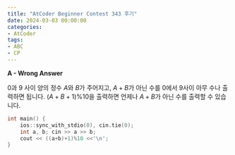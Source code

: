 ```yaml
---
title: "AtCoder Beginner Contest 343 후기"
date: 2024-03-03 00:00:00
categories:
- AtCoder
tags:
- ABC
- CP
---
```


**A - Wrong Answer**

$0$과 $9$ 사이 양의 정수 $A$와 $B$가 주어지고, $A+B$가 아닌 수를 $0$에서 $9$사이 아무 수나 출력하면 됩니다. $(A+B+1)\%10$을 출력하면 언제나 $A+B$가 아닌 수를 출력할 수 있습니다. 

```cpp
int main() {
    ios::sync_with_stdio(0), cin.tie(0);
    int a, b; cin >> a >> b;
    cout << ((a+b)+1)%10 <<'\n';
}
```

